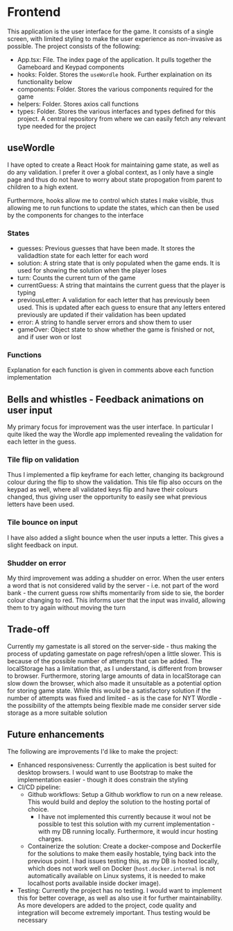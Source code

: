 # Frontend
This application is the user interface for the game. It consists of a single screen, with limited styling to make the user experience as non-invasive as possible. The project consists of the following:

- App.tsx: File. The index page of the application. It pulls together the Gameboard and Keypad components
- hooks: Folder. Stores the `useWordle` hook. Further explaination on its functionality below
- components: Folder. Stores the various components required for the game
- helpers: Folder. Stores axios call functions
- types: Folder. Stores the various interfaces and types defined for this project. A central repository from where we can easily fetch any relevant type needed for the project

## useWordle
I have opted to create a React Hook for maintaining game state, as well as do any validation. I prefer it over a global context, as I only have a single page and thus do not have to worry about state propogation from parent to children to a high extent. 

Furthermore, hooks allow me to control which states I make visible, thus allowing me to run functions to update the states, which can then be used by the components for changes to the interface

### States
- guesses: Previous guesses that have been made. It stores the validadtion state for each letter for each word
- solution: A string state that is only populated when the game ends. It is used for showing the solution when the player loses
- turn: Counts the current turn of the game
- currentGuess: A string that maintains the current guess that the player is typing
- previousLetter: A validation for each letter that has previously been used. This is updated after each guess to ensure that any letters entered previously are updated if their validation has been updated
- error: A string to handle server errors and show them to user
- gameOver: Object state to show whether the game is finished or not, and if user won or lost

### Functions
Explanation for each function is given in comments above each function implementation

## Bells and whistles - Feedback animations on user input
My primary focus for improvement was the user interface. In particular I quite liked the way the Wordle app implemented revealing the validation for each letter in the guess.

### Tile flip on validation
Thus I implemented a flip keyframe for each letter, changing its background colour during the flip to show the validation. This tile flip also occurs on the keypad as well, where all validated keys flip and have their colours changed, thus giving user the opportunity to easily see what previous letters have been used.

### Tile bounce on input
I have also added a slight bounce when the user inputs a letter. This gives a slight feedback on input.

### Shudder on error
My third improvement was adding a shudder on error. When the user enters a word that is not considered valid by the server - i.e. not part of the word bank - the current guess row shifts momentarily from side to sie, the border colour changing to red. This informs user that the input was invalid, allowing them to try again without moving the turn

## Trade-off

Currently my gamestate is all stored on the server-side - thus making the process of updating gamestate on page refresh/open a little slower. This is because of the possible number of attempts that can be added. The localStorage has a limitation that, as I understand, is different from browser to browser. Furthermore, storing large amounts of data in localStorage can slow down the browser, which also made it unsuitable as a potential option for storing game state. While this would be a satisfactory solution if the number of attempts was fixed and limited - as is the case for NYT Wordle - the possibility of the attempts being flexible made me consider server side storage as a more suitable solution

## Future enhancements
The following are improvements I'd like to make the project:

- Enhanced responsiveness: Currently the application is best suited for desktop browsers. I would want to use Bootstrap to make the implementation easier - though it does constrain the styling
- CI/CD pipeline:
    - Github workflows: Setup a Github workflow to run on a new release. This would build and deploy the solution to the hosting portal of choice.
        - I have not implemented this currently because it woul not be possible to test this solution with my current implementation - with my DB running locally. Furthermore, it would incur hosting charges.
    - Containerize the solution: Create a docker-compose and Dockerfile for the solutions to make them easily hostable, tying back into the previous point. I had issues testing this, as my DB is hosted locally, which does not work well on Docker (`host.docker.internal` is not automatically available on Linux systems, it is needed to make localhost ports available inside docker image).
- Testing: Currently the project has no testing. I would want to implement this for better coverage, as well as also use it for further maintainability. As more developers are added to the project, code quality and integration will become extremely important. Thus testing would be necessary